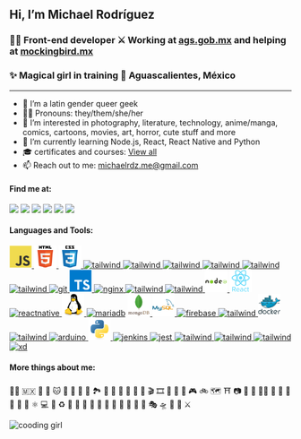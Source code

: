 ## Hi, I’m Michael Rodríguez
### 👩‍💻 Front-end developer ⚔️ Working at [ags.gob.mx](https://www.ags.gob.mx) and helping at  [mockingbird.mx](https://www.mockingbird.mx) 
### ✨ Magical girl in training 📍 Aguascalientes, México
<!-- Eduardo Michael Rodríguez Medina -->
-------------
- 👋 I’m a latin gender queer geek
- 👩‍🎤 Pronouns: they/them/she/her
- 👀 I’m interested in photography, literature, technology, anime/manga, comics, cartoons, movies, art, horror, cute stuff and more
- 🌱 I’m currently learning Node.js, React, React Native and Python
- 🎓 certificates and courses: <a href="https://drive.google.com/drive/folders/1asKgEIXCUbXyZd6GECVSH6qa0g56yWun?usp=sharing" target="_blank" rel="noreferrer">View all</a>
- 📫 Reach out to me: michaelrdz.me@gmail.com

#### Find me at:

[![](http://ags.gob.mx/sitio_imgs/oticons/icon_42_linkedin.png)](# "linkedin.com/michaelrdz_me")
[![](http://ags.gob.mx/sitio_imgs/oticons/icon_42_twitter.png)](https://twitter.com/Michaelrdz_me "twitter.com/Michaelrdz_me")
[![](http://ags.gob.mx/sitio_imgs/oticons/icon_42_instagram.png)](https://www.instagram.com/michaelrdz_me/ "instagram.com/michaelrdz_me")
[![](http://ags.gob.mx/sitio_imgs/oticons/icon_42_vsco.png)](https://vsco.co/michaelrdzme/ "vsco.co/michaelrdzme/")
[![](http://ags.gob.mx/sitio_imgs/oticons/icon_42_pinterest.png)](https://www.pinterest.com.mx/michaelrdz_me/ "pinterest.com.mx/michaelrdz_me")
[![](http://ags.gob.mx/sitio_imgs/oticons/icon_42_gitlab.png)](https://gitlab.com/michaelrdz.me "gitlab.com/michaelrdz.me")

#### Languages and Tools:

<a href="https://developer.mozilla.org/en-US/docs/Web/JavaScript" target="_blank"
                rel="noreferrer"> <img
                    src="https://raw.githubusercontent.com/devicons/devicon/master/icons/javascript/javascript-original.svg"
                    alt="javascript" width="40" height="40" /> </a>
<a href="https://www.w3.org/html/" target="_blank" rel="noreferrer"> <img
                    src="https://raw.githubusercontent.com/devicons/devicon/master/icons/html5/html5-original-wordmark.svg"
                    alt="html5" width="40" height="40" /> </a>
<a href="https://www.w3schools.com/css/" target="_blank" rel="noreferrer"> <img
                    src="https://raw.githubusercontent.com/devicons/devicon/master/icons/css3/css3-original-wordmark.svg"
                    alt="css3" width="40" height="40" /> </a>
<a href="https://dotnet.microsoft.com/en-us/" target="_blank" rel="noreferrer"> <img
                    src="https://upload.wikimedia.org/wikipedia/commons/thumb/e/ee/.NET_Core_Logo.svg/2048px-.NET_Core_Logo.svg.png" alt="tailwind" width="40" height="40" /> </a>
<a href="https://learn.microsoft.com/es-es/dotnet/csharp/" target="_blank" rel="noreferrer"> <img
                    src="https://seeklogo.com/images/C/c-sharp-c-logo-02F17714BA-seeklogo.com.png" alt="tailwind" width="40" height="40" /> </a>
<a href="https://dotnet.microsoft.com/en-us/apps/aspnet" target="_blank" rel="noreferrer"> <img
                    src="https://www.ispirer.net/images/asp.net.logo.png" alt="tailwind" width="40" height="40" /> </a>
<a href="https://visualstudio.microsoft.com" target="_blank" rel="noreferrer"> <img
                            src="https://visualstudio.microsoft.com/wp-content/uploads/2021/10/Product-Icon.svg" alt="tailwind" width="40"
                            height="40" /> </a>
<a href="https://code.visualstudio.com/" target="_blank" rel="noreferrer"> <img
                            src="https://upload.wikimedia.org/wikipedia/commons/thumb/9/9a/Visual_Studio_Code_1.35_icon.svg/2048px-Visual_Studio_Code_1.35_icon.svg.png" alt="tailwind" width="40" height="40" /> </a>
 <a href="https://www.microsoft.com/es-mx/sql-server" target="_blank" rel="noreferrer"> <img
                    src="https://seeklogo.com/images/M/microsoft-sql-server-logo-96AF49E2B3-seeklogo.com.png" alt="tailwind" width="40"
                    height="40" /> </a>
</a> <a href="https://git-scm.com/" target="_blank" rel="noreferrer"> <img
                    src="https://www.vectorlogo.zone/logos/git-scm/git-scm-icon.svg" alt="git" width="40" height="40" /> </a>
<a href="https://www.typescriptlang.org/" target="_blank" rel="noreferrer"> <img
                    src="https://raw.githubusercontent.com/devicons/devicon/master/icons/typescript/typescript-original.svg"
                    alt="typescript" width="40" height="40" /> </a>
<a
                    href="https://www.php.net/manual/es/intro-whatis.php" target="_blank" rel="noreferrer"> <img
                        src="https://pngimg.com/uploads/php/php_PNG49.png" alt="nginx"
                        width="40" height="40" /> </a>
<a href="https://httpd.apache.org/" target="_blank" rel="noreferrer"> <img
                            src="https://usuploads.s3.amazonaws.com/itlearn360/uploads/2018/01/Apache-HTTP-Server-logo-min.png" alt="tailwind" width="40"
                            height="40" /> </a>
<a href="https://wordpress.com/es/" target="_blank" rel="noreferrer"> <img
                        src="https://upload.wikimedia.org/wikipedia/commons/thumb/9/98/WordPress_blue_logo.svg/2048px-WordPress_blue_logo.svg.png" alt="tailwind" width="40"
                        height="40" /> </a>
<a href="https://nodejs.org" target="_blank" rel="noreferrer"> <img
                    src="https://raw.githubusercontent.com/devicons/devicon/master/icons/nodejs/nodejs-original-wordmark.svg"
                    alt="nodejs" width="40" height="40" /> </a>
<a href="https://reactjs.org/" target="_blank" rel="noreferrer">
                <img src="https://raw.githubusercontent.com/devicons/devicon/master/icons/react/react-original-wordmark.svg"
                    alt="react" width="40" height="40" /> </a>
<a href="https://reactnative.dev/" target="_blank"
                rel="noreferrer"> <img src="https://reactnative.dev/img/header_logo.svg" alt="reactnative" width="40"
                    height="40" /> </a>
<a href="https://www.linux.org/" target="_blank" rel="noreferrer"> <img
                    src="https://raw.githubusercontent.com/devicons/devicon/master/icons/linux/linux-original.svg" alt="linux"
                    width="40" height="40" /> </a>
<a href="https://mariadb.org/" target="_blank" rel="noreferrer"> <img
                    src="https://www.vectorlogo.zone/logos/mariadb/mariadb-icon.svg" alt="mariadb" width="40" height="40" /></a>
<a href="https://www.mongodb.com/" target="_blank" rel="noreferrer"> <img
                    src="https://raw.githubusercontent.com/devicons/devicon/master/icons/mongodb/mongodb-original-wordmark.svg"
                    alt="mongodb" width="40" height="40" /> </a>
<a href="https://www.mysql.com/" target="_blank"
                rel="noreferrer"> <img
                    src="https://raw.githubusercontent.com/devicons/devicon/master/icons/mysql/mysql-original-wordmark.svg" alt="mysql" width="40" height="40" /> </a>
<a href="https://firebase.google.com/" target="_blank" rel="noreferrer"> <img
                    src="https://www.vectorlogo.zone/logos/firebase/firebase-icon.svg" alt="firebase" width="40" height="40" />
            </a>
<a href="https://www.postman.com/" target="_blank" rel="noreferrer"> <img
                            src="https://cdn.worldvectorlogo.com/logos/postman.svg" alt="tailwind" width="40"
                            height="40" /> </a> 
<a href="https://www.docker.com/" target="_blank" rel="noreferrer"> <img
                    src="https://raw.githubusercontent.com/devicons/devicon/master/icons/docker/docker-original-wordmark.svg"
                    alt="docker" width="40" height="40" /> </a>
<a href="https://developer.android.com/studio" target="_blank" rel="noreferrer"> <img
                        src="https://upload.wikimedia.org/wikipedia/commons/thumb/9/95/Android_Studio_Icon_3.6.svg/1900px-Android_Studio_Icon_3.6.svg.png" alt="tailwind" width="40"
                        height="40" /> </a>
<a href="https://www.arduino.cc/" target="_blank" rel="noreferrer"> <img
                    src="https://cdn.worldvectorlogo.com/logos/arduino-1.svg" alt="arduino" width="40" height="40" /> </a>
<a href="https://www.python.org" target="_blank"
                rel="noreferrer"> <img
                    src="https://raw.githubusercontent.com/devicons/devicon/master/icons/python/python-original.svg"
                    alt="python" width="40" height="40" /> </a>
<a href="https://www.jenkins.io" target="_blank"
                rel="noreferrer"> <img src="https://www.vectorlogo.zone/logos/jenkins/jenkins-icon.svg" alt="jenkins" width="40"
                    height="40" /> </a>
<a href="https://jestjs.io" target="_blank" rel="noreferrer"> <img
                    src="https://www.vectorlogo.zone/logos/jestjsio/jestjsio-icon.svg" alt="jest" width="40" height="40" /> </a>
<a href="https://developer.mozilla.org/es/docs/Glossary/SEO" target="_blank" rel="noreferrer"> <img
                            src="https://cdn-icons-png.flaticon.com/512/1378/1378598.png" alt="tailwind" width="40" height="40" /> </a>
<a href="https://support.google.com/analytics/answer/12159447?hl=en" target="_blank" rel="noreferrer"> <img
                            src="https://i.pinimg.com/originals/d3/7d/b3/d37db3088fad93362b4be86a6570d062.png" alt="tailwind" width="40" height="40" /> </a>
<a href="https://www.adobe.com/mx/products/photoshop.html" target="_blank" rel="noreferrer"> <img
                            src="https://upload.wikimedia.org/wikipedia/commons/thumb/a/af/Adobe_Photoshop_CC_icon.svg/640px-Adobe_Photoshop_CC_icon.svg.png" alt="tailwind" width="40" height="40" /> </a>
<a href="https://www.adobe.com/products/xd.html"
                target="_blank" rel="noreferrer"> <img src="https://cdn.worldvectorlogo.com/logos/adobe-xd.svg" alt="xd"
                    width="40" height="40" /> </a>


#### More things about me:
🏳️‍🌈 🇲🇽 🎃 🖖 🐱 🍂 🍄 📖 🦋 🏞 🍵 🐸 👗 🍷 👻 🍨 🎬 🎞 🧛 🧩 🐺 🎮 🚲 🗺 ⛩ 📷 🏺 🔮 🔭💀 🧸 💅 🍝 🎒 🧋 🦝 ⚛️ 💻 📱 ♻️ 🧥 🎸 🎷 🥑 🌮  🍕 🎀 🍓 🍰 🌵 🎨 🎭  🛸 🦄 💭 ⚔️ 

<img alt="cooding girl" src="https://miro.medium.com/max/1400/1*qdAW1TjCN57h1lbuuzvchg.gif" width="280px" />
